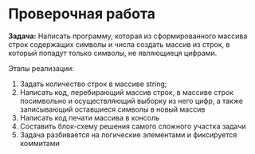 # Проверочная работа #

**Задача:** Написать программу, которая из сформированного массива строк содержащих символы и числа создать массив из строк, в который попадут только символы, не являющиеця цифрами.

Этапы реализации:
1. Задать количество строк в массиве string;
2. Написать код, перебирающий массив строк, в массиве строк посимвольно и осуществляющий выборку из него цифр, а также записывающий оставшиеся символы в новый массив
4. Написать код печати массива в консоль
5. Составить блок-схему решения самого сложного участка задачи
6. Задача разбивается на логические элементами и фиксируется коммитами